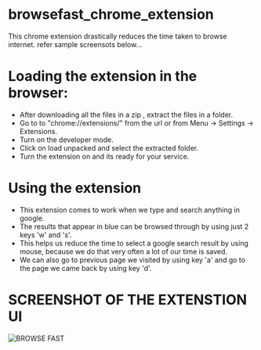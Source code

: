 # browsefast_chrome_extension
This chrome extension drastically reduces the time taken to browse internet. refer sample screensots below...

# Loading the extension in the browser:

 * After downloading all the files in a zip , extract the files in a folder.
 * Go to to "chrome://extensions/" from the url or from Menu -> Settings -> Extensions.
 * Turn on the developer mode.
 * Click on load unpacked and select the extracted folder.
 * Turn the extension on and its ready for your service.

# Using the extension

 * This extension comes to work when we type and search anything in google.
 * The results that appear in blue can be browsed through by using just 2 keys 'w' and 's'.
 * This helps us reduce the time to select a google search result by using mouse,
      because we do that very often a lot of  our time is saved.
 * We can also go to previous page we visited by using key 'a' and go to the page we came back by using key 'd'.

# SCREENSHOT OF THE EXTENSTION UI

![BROWSE FAST](https://user-images.githubusercontent.com/91386977/158021770-cee2259f-7c7a-4b47-a622-b8c504bedd4c.png)

